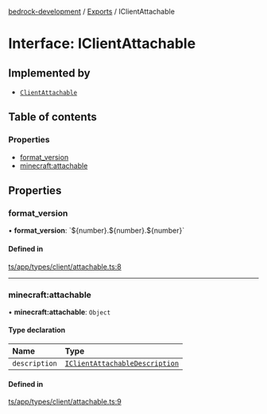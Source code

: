 [bedrock-development](../README.md) / [Exports](../modules.md) / IClientAttachable

# Interface: IClientAttachable

## Implemented by

- [`ClientAttachable`](../classes/ClientAttachable.md)

## Table of contents

### Properties

- [format\_version](IClientAttachable.md#format_version)
- [minecraft:attachable](IClientAttachable.md#minecraft:attachable)

## Properties

### format\_version

• **format\_version**: \`$\{number}.$\{number}.$\{number}\`

#### Defined in

[ts/app/types/client/attachable.ts:8](https://github.com/DauntlessStudio/Bedrock-Developments/blob/9a78313/ts/app/types/client/attachable.ts#L8)

___

### minecraft:attachable

• **minecraft:attachable**: `Object`

#### Type declaration

| Name | Type |
| :------ | :------ |
| `description` | [`IClientAttachableDescription`](IClientAttachableDescription.md) |

#### Defined in

[ts/app/types/client/attachable.ts:9](https://github.com/DauntlessStudio/Bedrock-Developments/blob/9a78313/ts/app/types/client/attachable.ts#L9)
